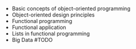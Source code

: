 -   Basic concepts of object-oriented programming
-   Object-oriented design principles
-   Functional programming
-   Functional application
-   Lists in functional programming
-   Big Data
#TODO 